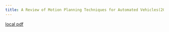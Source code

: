 ```yaml
---
title: A Review of Motion Planning Techniques for Automated Vehicles(2015)
---
```


[local pdf](../../../pdfs/2015-A%20Review%20of%20Motion%20Planning%20Techniques%20for%20Automated%20Vehicles.pdf)
